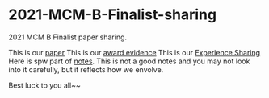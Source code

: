 # 2021-MCM-B-Finalist-sharing
2021 MCM B Finalist paper sharing.

This is our [paper](./22100059-paper.pdf)
This is our [award evidence](./2100059-award.pdf)
This is our [Experience Sharing](./2100059-Experience-Sharing.md)
Here is spw part of [notes](./spw_part). This is not a good notes and you may not look into it carefully, but it reflects how we envolve.

Best luck to you all~~
